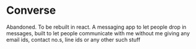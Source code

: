 # Converse
Abandoned. To be rebuilt in react. A messaging app to let people drop in messages, built to let people communicate with me without me giving any email ids, contact no.s, line ids or any other such stuff
